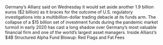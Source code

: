 Germany’s Allianz said on Wednesday it would set aside another 1.9 billion euros ($2 billion) as it braces for the outcome of U.S. regulatory investigations into a multibillion-dollar trading debacle at its funds arm.
The collapse of a $15 billion set of investment funds during the pandemic market turmoil in early 2020 has cast a long shadow over Germany’s most valuable financial firm and one of the world’s largest asset managers.
Inside Allianz’s $4B Structured Alpha Fund Blowup: Red Flags and Fat Fees